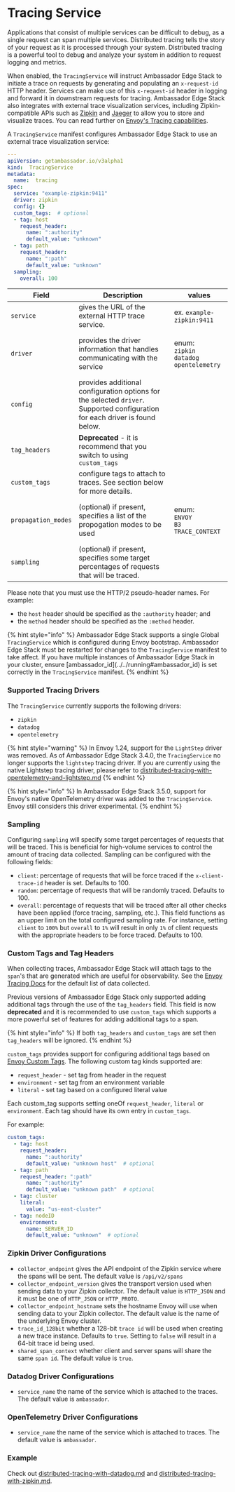 # Tracing Service

Applications that consist of multiple services can be difficult to debug, as a single request can span multiple services. Distributed tracing tells the story of your request as it is processed through your system. Distributed tracing is a powerful tool to debug and analyze your system in addition to request logging and metrics.

When enabled, the `TracingService` will instruct Ambassador Edge Stack to initiate a trace on requests by generating and populating an `x-request-id` HTTP header. Services can make use of this `x-request-id` header in logging and forward it in downstream requests for tracing. Ambassador Edge Stack also integrates with external trace visualization services, including Zipkin-compatible APIs such as [Zipkin](https://zipkin.io/) and [Jaeger](https://github.com/jaegertracing/) to allow you to store and visualize traces. You can read further on [Envoy's Tracing capabilities](https://www.envoyproxy.io/docs/envoy/latest/intro/arch_overview/observability/tracing).

A `TracingService` manifest configures Ambassador Edge Stack to use an external trace visualization service:

```yaml
---
apiVersion: getambassador.io/v3alpha1
kind:  TracingService
metadata:
  name:  tracing
spec:
  service: "example-zipkin:9411"
  driver: zipkin
  config: {}
  custom_tags:  # optional
  - tag: host
    request_header: 
      name: ":authority"
      default_value: "unknown"
  - tag: path
    request_header: 
      name: ":path"
      default_value: "unknown"
  sampling:
    overall: 100
```

| Field               | Description                                                                                                                  | values                                                                                    |
| ------------------- | ---------------------------------------------------------------------------------------------------------------------------- | ----------------------------------------------------------------------------------------- |
| `service`           | gives the URL of the external HTTP trace service.                                                                            | ex. `example-zipkin:9411`                                                                 |
| `driver`            | provides the driver information that handles communicating with the service                                                  | <p>enum:<br><code>zipkin</code><br><code>datadog</code><br><code>opentelemetry</code></p> |
| `config`            | provides additional configuration options for the selected `driver`. Supported configuration for each driver is found below. |                                                                                           |
| `tag_headers`       | **Deprecated** - it is recommend that you switch to using `custom_tags`                                                      |                                                                                           |
| `custom_tags`       | configure tags to attach to traces. See section below for more details.                                                      |                                                                                           |
| `propagation_modes` | (optional) if present, specifies a list of the propogation modes to be used                                                  | <p>enum:<br><code>ENVOY</code><br><code>B3</code><br><code>TRACE_CONTEXT</code></p>       |
| `sampling`          | (optional) if present, specifies some target percentages of requests that will be traced.                                    |                                                                                           |

Please note that you must use the HTTP/2 pseudo-header names. For example:

* the `host` header should be specified as the `:authority` header; and
* the `method` header should be specified as the `:method` header.

{% hint style="info" %}
Ambassador Edge Stack supports a single Global `TracingService` which is configured during Envoy bootstrap. Ambassador Edge Stack must be restarted for changes to the `TracingService` manifest to take affect. If you have multiple instances of Ambassador Edge Stack in your cluster, ensure \[ambassador\_id]\(../../running#ambassador\_id) is set correctly in the `TracingService` manifest.
{% endhint %}

### Supported Tracing Drivers

The `TracingService` currently supports the following drivers:

* `zipkin`
* `datadog`
* `opentelemetry`

{% hint style="warning" %}
In Envoy 1.24, support for the `LightStep` driver was removed. As of Ambassador Edge Stack 3.4.0, the `TracingService` no longer supports the `lightstep` tracing driver. If you are currently using the native Lightstep tracing driver, please refer to [distributed-tracing-with-opentelemetry-and-lightstep.md](../../edge-stack-user-guide/service-monitoring/distributed-tracing-with-opentelemetry-and-lightstep.md "mention")&#x20;
{% endhint %}

{% hint style="info" %}
In Ambassador Edge Stack 3.5.0, support for Envoy's native OpenTelemetry driver was added to the `TracingService`. Envoy still considers this driver experimental.
{% endhint %}

### Sampling

Configuring `sampling` will specify some target percentages of requests that will be traced. This is beneficial for high-volume services to control the amount of tracing data collected. Sampling can be configured with the following fields:

* `client`: percentage of requests that will be force traced if the `x-client-trace-id` header is set. Defaults to 100.
* `random`: percentage of requests that will be randomly traced. Defaults to 100.
* `overall`: percentage of requests that will be traced after all other checks have been applied (force tracing, sampling, etc.). This field functions as an upper limit on the total configured sampling rate. For instance, setting `client` to `100%` but `overall` to `1%` will result in only `1%` of client requests with the appropriate headers to be force traced. Defaults to 100.

### Custom Tags and Tag Headers

When collecting traces, Ambassador Edge Stack will attach tags to the `span`'s that are generated which are useful for observability. See the [Envoy Tracing Docs](https://www.envoyproxy.io/docs/envoy/latest/intro/arch_overview/observability/tracing#what-data-each-trace-contains) for the default list of data collected.

Previous versions of Ambassador Edge Stack only supported adding additional tags through the use of the `tag_headers` field. This field is now **deprecated** and it is recommended to use `custom_tags` which supports a more powerful set of features for adding additional tags to a span.

{% hint style="info" %}
If both `tag_headers` and `custom_tags` are set then `tag_headers` will be ignored.
{% endhint %}

`custom_tags` provides support for configuring additional tags based on [Envoy Custom Tags](https://www.envoyproxy.io/docs/envoy/latest/api-v3/type/tracing/v3/custom_tag.proto%23custom-tag). The following custom tag kinds supported are:

* `request_header` - set tag from header in the request
* `environment` - set tag from an environment variable
* `literal` - set tag based on a configured literal value

Each custom\_tag supports setting oneOf `request_header`, `literal` or `environment`. Each tag should have its own entry in `custom_tags`.

For example:

```yaml
custom_tags:
  - tag: host
    request_header: 
      name: ":authority"
      default_value: "unknown host"  # optional
  - tag: path
    request_header: ":path"
      name: ":authority"
      default_value: "unknown path"  # optional
  - tag: cluster
    literal:
      value: "us-east-cluster"
  - tag: nodeID
    environment:
      name: SERVER_ID
      default_value: "unknown"  # optional
```

### Zipkin Driver Configurations

* `collector_endpoint` gives the API endpoint of the Zipkin service where the spans will be sent. The default value is `/api/v2/spans`
* `collector_endpoint_version` gives the transport version used when sending data to your Zipkin collector. The default value is `HTTP_JSON` and it must be one of `HTTP_JSON` or `HTTP_PROTO`.
* `collector_endpoint_hostname` sets the hostname Envoy will use when sending data to your Zipkin collector. The default value is the name of the underlying Envoy cluster.
* `trace_id_128bit` whether a 128-bit `trace id` will be used when creating a new trace instance. Defaults to `true`. Setting to `false` will result in a 64-bit trace id being used.
* `shared_span_context` whether client and server spans will share the same `span id`. The default value is `true`.

### Datadog Driver Configurations

* `service_name` the name of the service which is attached to the traces. The default value is `ambassador`.

### OpenTelemetry Driver Configurations

* `service_name` the name of the service which is attached to traces. The default value is `ambassador`.

### Example

Check out [distributed-tracing-with-datadog.md](../../edge-stack-user-guide/service-monitoring/distributed-tracing-with-datadog.md "mention") and [distributed-tracing-with-zipkin.md](../../edge-stack-user-guide/service-monitoring/distributed-tracing-with-zipkin.md "mention").
